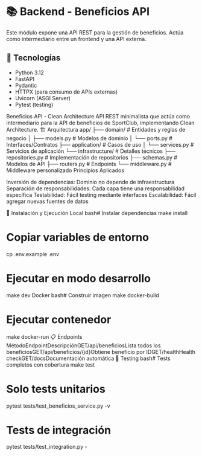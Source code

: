 # 📚 Backend - Beneficios API

Este módulo expone una API REST para la gestión de beneficios. Actúa como intermediario entre un frontend y una API externa.

## 🚀 Tecnologías
- Python 3.12
- FastAPI
- Pydantic
- HTTPX (para consumo de APIs externas)
- Uvicorn (ASGI Server)
- Pytest (testing)

Beneficios API - Clean Architecture
API REST minimalista que actúa como intermediario para la API de beneficios de SportClub, implementando Clean Architecture.
🏗️ Arquitectura
app/
├── domain/          # Entidades y reglas de negocio
│   ├── models.py    # Modelos de dominio
│   └── ports.py     # Interfaces/Contratos
├── application/     # Casos de uso
│   └── services.py  # Servicios de aplicación
└── infrastructure/  # Detalles técnicos
    ├── repositories.py  # Implementación de repositorios
    ├── schemas.py      # Modelos de API
    ├── routers.py      # Endpoints
    └── middleware.py   # Middleware personalizado
Principios Aplicados

Inversión de dependencias: Dominio no depende de infraestructura
Separación de responsabilidades: Cada capa tiene una responsabilidad específica
Testabilidad: Fácil testing mediante interfaces
Escalabilidad: Fácil agregar nuevas fuentes de datos

🚀 Instalación y Ejecución
Local
bash# Instalar dependencias
make install

# Copiar variables de entorno
cp .env.example .env

# Ejecutar en modo desarrollo
make dev
Docker
bash# Construir imagen
make docker-build

# Ejecutar contenedor
make docker-run
📋 Endpoints
MétodoEndpointDescripciónGET/api/beneficiosLista todos los beneficiosGET/api/beneficios/{id}Obtiene beneficio por IDGET/healthHealth checkGET/docsDocumentación automática
🧪 Testing
bash# Tests completos con cobertura
make test

# Solo tests unitarios
pytest tests/test_beneficios_service.py -v

# Tests de integración
pytest tests/test_integration.py -